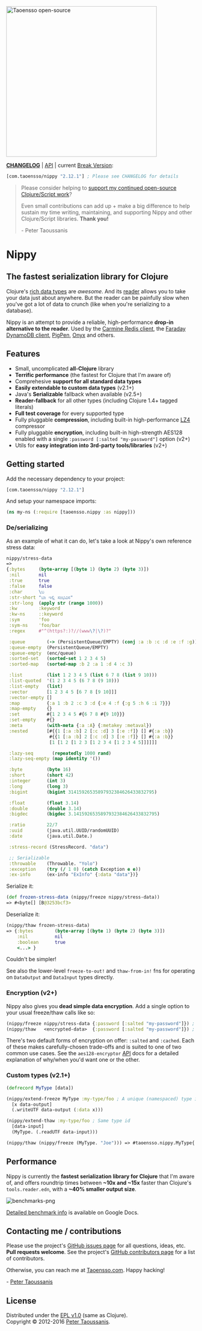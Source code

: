 <a href="https://www.taoensso.com" title="More stuff by @ptaoussanis at www.taoensso.com">
<img src="https://www.taoensso.com/taoensso-open-source.png" alt="Taoensso open-source" width="400"/></a>

**[CHANGELOG]** | [API] | current [Break Version]:

```clojure
[com.taoensso/nippy "2.12.1"] ; Please see CHANGELOG for details
```

> Please consider helping to [support my continued open-source Clojure/Script work]? 
> 
> Even small contributions can add up + make a big difference to help sustain my time writing, maintaining, and supporting Nippy and other Clojure/Script libraries. **Thank you!**
>
> \- Peter Taoussanis

# Nippy

## The fastest serialization library for Clojure

Clojure's [rich data types] are *awesome*. And its [reader] allows you to take your data just about anywhere. But the reader can be painfully slow when you've got a lot of data to crunch (like when you're serializing to a database).

Nippy is an attempt to provide a reliable, high-performance **drop-in alternative to the reader**. Used by the [Carmine Redis client], the [Faraday DynamoDB client], [PigPen], [Onyx] and others.

## Features
 * Small, uncomplicated **all-Clojure** library
 * **Terrific performance** (the fastest for Clojure that I'm aware of)
 * Comprehesive **support for all standard data types**
 * **Easily extendable to custom data types** (v2.1+)
 * Java's **Serializable** fallback when available (v2.5+)
 * **Reader-fallback** for all other types (including Clojure 1.4+ tagged literals)
 * **Full test coverage** for every supported type
 * Fully pluggable **compression**, including built-in high-performance [LZ4] compressor
 * Fully pluggable **encryption**, including built-in high-strength AES128 enabled with a single `:password [:salted "my-password"]` option (v2+)
 * Utils for **easy integration into 3rd-party tools/libraries** (v2+)

## Getting started

Add the necessary dependency to your project:

```clojure
[com.taoensso/nippy "2.12.1"]
```

And setup your namespace imports:

```clojure
(ns my-ns (:require [taoensso.nippy :as nippy]))
```

### De/serializing

As an example of what it can do, let's take a look at Nippy's own reference stress data:

```clojure
nippy/stress-data
=>
{:bytes     (byte-array [(byte 1) (byte 2) (byte 3)])
 :nil       nil
 :true      true
 :false     false
 :char      \ಬ
 :str-short "ಬಾ ಇಲ್ಲಿ ಸಂಭವಿಸ"
 :str-long  (apply str (range 1000))
 :kw        :keyword
 :kw-ns     ::keyword
 :sym       'foo
 :sym-ns    'foo/bar
 :regex     #"^(https?:)?//(www\?|\?)?"

 :queue        (-> (PersistentQueue/EMPTY) (conj :a :b :c :d :e :f :g))
 :queue-empty  (PersistentQueue/EMPTY)
 :queue-empty  (enc/queue)
 :sorted-set   (sorted-set 1 2 3 4 5)
 :sorted-map   (sorted-map :b 2 :a 1 :d 4 :c 3)

 :list         (list 1 2 3 4 5 (list 6 7 8 (list 9 10)))
 :list-quoted  '(1 2 3 4 5 (6 7 8 (9 10)))
 :list-empty   (list)
 :vector       [1 2 3 4 5 [6 7 8 [9 10]]]
 :vector-empty []
 :map          {:a 1 :b 2 :c 3 :d {:e 4 :f {:g 5 :h 6 :i 7}}}
 :map-empty    {}
 :set          #{1 2 3 4 5 #{6 7 8 #{9 10}}}
 :set-empty    #{}
 :meta         (with-meta {:a :A} {:metakey :metaval})
 :nested       [#{{1 [:a :b] 2 [:c :d] 3 [:e :f]} [] #{:a :b}}
                #{{1 [:a :b] 2 [:c :d] 3 [:e :f]} [] #{:a :b}}
                [1 [1 2 [1 2 3 [1 2 3 4 [1 2 3 4 5]]]]]]

 :lazy-seq       (repeatedly 1000 rand)
 :lazy-seq-empty (map identity '())

 :byte         (byte 16)
 :short        (short 42)
 :integer      (int 3)
 :long         (long 3)
 :bigint       (bigint 31415926535897932384626433832795)

 :float        (float 3.14)
 :double       (double 3.14)
 :bigdec       (bigdec 3.1415926535897932384626433832795)

 :ratio        22/7
 :uuid         (java.util.UUID/randomUUID)
 :date         (java.util.Date.)

 :stress-record (StressRecord. "data")

 ;; Serializable
 :throwable    (Throwable. "Yolo")
 :exception    (try (/ 1 0) (catch Exception e e))
 :ex-info      (ex-info "ExInfo" {:data "data"})}
```

Serialize it:

```clojure
(def frozen-stress-data (nippy/freeze nippy/stress-data))
=> #<byte[] [B@3253bcf3>
```

Deserialize it:

```clojure
(nippy/thaw frozen-stress-data)
=> {:bytes        (byte-array [(byte 1) (byte 2) (byte 3)])
    :nil          nil
    :boolean      true
    <...> }
```

Couldn't be simpler!

See also the lower-level `freeze-to-out!` and `thaw-from-in!` fns for operating on `DataOutput` and `DataInput` types directly. 

### Encryption (v2+)

Nippy also gives you **dead simple data encryption**. Add a single option to your usual freeze/thaw calls like so:

```clojure
(nippy/freeze nippy/stress-data {:password [:salted "my-password"]}) ; Encrypt
(nippy/thaw   <encrypted-data>  {:password [:salted "my-password"]}) ; Decrypt
```

There's two default forms of encryption on offer: `:salted` and `:cached`. Each of these makes carefully-chosen trade-offs and is suited to one of two common use cases. See the `aes128-encryptor` [API] docs for a detailed explanation of why/when you'd want one or the other.

### Custom types (v2.1+)

```clojure
(defrecord MyType [data])

(nippy/extend-freeze MyType :my-type/foo ; A unique (namespaced) type identifier
  [x data-output]
  (.writeUTF data-output (:data x)))

(nippy/extend-thaw :my-type/foo ; Same type id
  [data-input]
  (MyType. (.readUTF data-input)))

(nippy/thaw (nippy/freeze (MyType. "Joe"))) => #taoensso.nippy.MyType{:data "Joe"}
```

## Performance

Nippy is currently the **fastest serialization library for Clojure** that I'm aware of, and offers roundtrip times between **~10x and ~15x** faster than Clojure's `tools.reader.edn`, with a **~40% smaller output size**.

![benchmarks-png]

[Detailed benchmark info] is available on Google Docs.

## Contacting me / contributions

Please use the project's [GitHub issues page] for all questions, ideas, etc. **Pull requests welcome**. See the project's [GitHub contributors page] for a list of contributors.

Otherwise, you can reach me at [Taoensso.com]. Happy hacking!

\- [Peter Taoussanis]

## License

Distributed under the [EPL v1.0] \(same as Clojure).  
Copyright &copy; 2012-2016 [Peter Taoussanis].

<!--- Standard links -->
[Taoensso.com]: https://www.taoensso.com
[Peter Taoussanis]: https://www.taoensso.com
[@ptaoussanis]: https://www.taoensso.com
[More by @ptaoussanis]: https://www.taoensso.com
[Break Version]: https://github.com/ptaoussanis/encore/blob/master/BREAK-VERSIONING.md
[support my continued open-source Clojure/Script work]: http://taoensso.com/clojure/backers

<!--- Standard links (repo specific) -->
[CHANGELOG]: https://github.com/ptaoussanis/nippy/releases
[API]: http://ptaoussanis.github.io/nippy/
[GitHub issues page]: https://github.com/ptaoussanis/nippy/issues
[GitHub contributors page]: https://github.com/ptaoussanis/nippy/graphs/contributors
[EPL v1.0]: https://raw.githubusercontent.com/ptaoussanis/nippy/master/LICENSE
[Hero]: https://raw.githubusercontent.com/ptaoussanis/nippy/master/hero.png "Title"

<!--- Unique links -->
[rich data types]: http://clojure.org/reference/datatypes
[reader]: http://clojure.org/reference/reader
[Carmine Redis client]: https://github.com/ptaoussanis/carmine
[Faraday DynamoDB client]: https://github.com/ptaoussanis/faraday
[PigPen]: https://github.com/Netflix/PigPen
[Onyx]: https://github.com/onyx-platform/onyx
[LZ4]: https://code.google.com/p/lz4/
[benchmarks-png]: https://github.com/ptaoussanis/nippy/raw/master/benchmarks.png
[Detailed benchmark info]: https://docs.google.com/spreadsheet/ccc?key=0AuSXb68FH4uhdE5kTTlocGZKSXppWG9sRzA5Y2pMVkE
